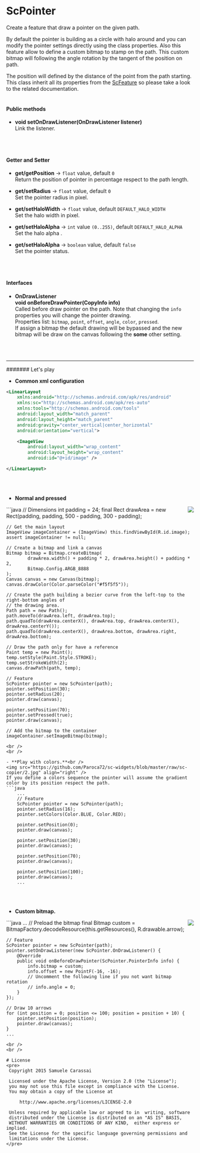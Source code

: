 # ScPointer
Create a feature that draw a pointer on the given path.

By default the pointer is building as a circle with halo around and you can modify the pointer settings directly using the class properties.
Also this feature allow to define a custom bitmap to stamp on the path.
This custom bitmap will following the angle rotation by the tangent of the position on path.

The position will defined by the distance of the point from the path starting.<br />
This class inherit all its properties from the [ScFeature](../sc-feature/ScFeature.md) so please take a look to the related documentation.
<br />
<br />

#### Public methods

- **void setOnDrawListener(OnDrawListener listener)**<br />
Link the listener.
<br />
<br />

#### Getter and Setter

- **get/getPosition**  -> `float` value, default `0`<br />
Return the position of pointer in percentage respect to the path length.

- **get/setRadius**  -> `float` value, default `0`<br />
Set the pointer radius in pixel.

- **get/setHaloWidth**  -> `float` value, default `DEFAULT_HALO_WIDTH`<br />
Set the halo width in pixel.

- **get/setHaloAlpha**  -> `int` value `(0..255)`, default `DEFAULT_HALO_ALPHA`<br />
Set the halo alpha .

- **get/setHaloAlpha**  -> `boolean` value, default `false`<br />
Set the pointer status.
<br />
<br />

#### Interfaces

- **OnDrawListener**<br />
**void onBeforeDrawPointer(CopyInfo info)**<br />
Called before draw pointer on the path.
Note that changing the `info` properties you will change the pointer drawing.<br />
Properties list: `bitmap`, `point`, `offset`, `angle`, `color`, `pressed`.<br />
If assign a bitmap the default drawing will be bypassed and the new bitmap will be draw on the canvas following the **some** other setting.
<br />
<br />

---
####### Let's play

- **Common xml configuration**
```xml
<LinearLayout
    xmlns:android="http://schemas.android.com/apk/res/android"
    xmlns:sc="http://schemas.android.com/apk/res-auto"
    xmlns:tools="http://schemas.android.com/tools"
    android:layout_width="match_parent"
    android:layout_height="match_parent"
    android:gravity="center_vertical|center_horizontal"
    android:orientation="vertical">

    <ImageView
        android:layout_width="wrap_content"
        android:layout_height="wrap_content"
        android:id="@+id/image" />

</LinearLayout>
```
<br />
<br />

- **Normal and pressed**<br />
<img src="https://github.com/Paroca72/sc-widgets/blob/master/raw/sc-copier/1.jpg" align="right" />
```java
    // Dimensions
    int padding = 24;
    final Rect drawArea = new Rect(padding, padding, 500 - padding, 300 - padding);

    // Get the main layout
    ImageView imageContainer = (ImageView) this.findViewById(R.id.image);
    assert imageContainer != null;

    // Create a bitmap and link a canvas
    Bitmap bitmap = Bitmap.createBitmap(
            drawArea.width() + padding * 2, drawArea.height() + padding * 2,
            Bitmap.Config.ARGB_8888
    );
    Canvas canvas = new Canvas(bitmap);
    canvas.drawColor(Color.parseColor("#f5f5f5"));

    // Create the path building a bezier curve from the left-top to the right-bottom angles of
    // the drawing area.
    Path path = new Path();
    path.moveTo(drawArea.left, drawArea.top);
    path.quadTo(drawArea.centerX(), drawArea.top, drawArea.centerX(), drawArea.centerY());
    path.quadTo(drawArea.centerX(), drawArea.bottom, drawArea.right, drawArea.bottom);

    // Draw the path only for have a reference
    Paint temp = new Paint();
    temp.setStyle(Paint.Style.STROKE);
    temp.setStrokeWidth(2);
    canvas.drawPath(path, temp);

    // Feature
    ScPointer pointer = new ScPointer(path);
    pointer.setPosition(30);
    pointer.setRadius(20);
    pointer.draw(canvas);

    pointer.setPosition(70);
    pointer.setPressed(true);
    pointer.draw(canvas);

    // Add the bitmap to the container
    imageContainer.setImageBitmap(bitmap);
```
<br />
<br />

- **Play with colors.**<br />
<img src="https://github.com/Paroca72/sc-widgets/blob/master/raw/sc-copier/2.jpg" align="right" />
If you define a colors sequence the pointer will assume the gradient color by its position respect the path.
```java
    ...
    // Feature
    ScPointer pointer = new ScPointer(path);
    pointer.setRadius(16);
    pointer.setColors(Color.BLUE, Color.RED);

    pointer.setPosition(0);
    pointer.draw(canvas);

    pointer.setPosition(30);
    pointer.draw(canvas);

    pointer.setPosition(70);
    pointer.draw(canvas);

    pointer.setPosition(100);
    pointer.draw(canvas);
    ...
```
<br />
<br />

- **Custom bitmap.**<br />
<img src="https://github.com/Paroca72/sc-widgets/blob/master/raw/sc-copier/3.jpg" align="right" />
```java
    ...
    // Preload the bitmap
    final Bitmap custom = BitmapFactory.decodeResource(this.getResources(), R.drawable.arrow);

    // Feature
    ScPointer pointer = new ScPointer(path);
    pointer.setOnDrawListener(new ScPointer.OnDrawListener() {
        @Override
        public void onBeforeDrawPointer(ScPointer.PointerInfo info) {
            info.bitmap = custom;
            info.offset = new PointF(-16, -16);
            // Uncomment the following line if you not want bitmap rotation
            // info.angle = 0;
        }
    });

    // Draw 10 arrows
    for (int position = 0; position <= 100; position = position + 10) {
        pointer.setPosition(position);
        pointer.draw(canvas);
    }
    ...
```
<br />
<br />

# License
<pre>
 Copyright 2015 Samuele Carassai

 Licensed under the Apache License, Version 2.0 (the "License");
 you may not use this file except in compliance with the License.
 You may obtain a copy of the License at

     http://www.apache.org/licenses/LICENSE-2.0

 Unless required by applicable law or agreed to in  writing, software
 distributed under the License is distributed on an "AS IS" BASIS,
 WITHOUT WARRANTIES OR CONDITIONS OF ANY KIND,  either express or implied.
 See the License for the specific language governing permissions and
 limitations under the License.
</pre>
